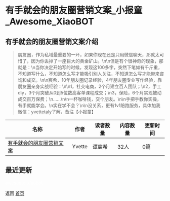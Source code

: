 # 有手就会的朋友圈营销文案_小报童_Awesome_XiaoBOT

## 有手就会的朋友圈营销文案介绍
> 朋友圈，作为私域最重要的一环，如果你现在还是只用微信聊天，那就太可惜了，因为你丢掉了一座巨大的黄金矿山。\n\n但是有个很神奇的现象，那就是：\n当你决定开始写的时候，发现这100多字，突然下笔如有千斤重，不知道写什么，不知道怎么写才能吸引别人关注，不知道怎么写才能带来咨询和成交。\n\n宸希，10年朋友圈记录经验，4年朋友圈专业写作经验，靠朋友圈亲身实战经验：\n\n1，社交电商，2个月建立百人团队；\n2，手工diy，3个月突破从0到5位数高客单课程成交；\n3，保险，6个月实现被动成交百万保费；\n……\n\n一杯咖啡钱，交个朋友。\n\n手把手教你实操，有手就能学会。\n实在学不会？\n\n没关系，更有1v1陪跑服务，具体加我微信：yvettetaly了解，备注【小报童】  
  


|名称|作者|读者数量|内容数量|更新时间|
|---|---|---|---|---|
|[有手就会的朋友圈营销文案](https://xiaobot.net/p/yvette?refer=9c3f1c95-a052-465a-9902-f6d75080262a)|Yvette | 谭宸希|32人|0篇|2024-11-01|

## 最近更新



<a href="https://github.com/Reno9527/awesome-xiaobot" style="color: white; text-decoration: none;">awesome-xiaobot</a>

返回 [首页](../README.md)
